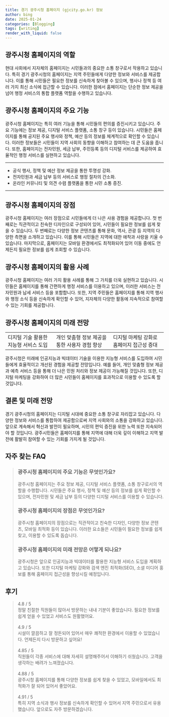 ```yaml
---
title: 경기 광주시청 홈페이지 (gjcity.go.kr) 정보
author: bing
date: 2025-01-24
categories: [Blogging]
tags: [writing]
render_with_liquid: false
---
```



<h2 id='광주시청_홈페이지의_역할'>광주시청 홈페이지의 역할</h2>

<p>현대 사회에서 지자체의 홈페이지는 시민들과의 중요한 소통 창구로서 작용하고 있습니다. 특히 경기 광주시청의 홈페이지는 지역 주민들에게 다양한 정보와 서비스를 제공합니다. 이를 통해 시민들은 필요한 정보를 신속하게 찾아볼 수 있으며, 행사나 정책 등 여러 가지 최신 소식에 접근할 수 있습니다. 이러한 점에서 홈페이지는 단순한 정보 제공을 넘어 행정 서비스의 통합 플랫폼 역할을 수행하고 있습니다.</p>

<h2 id='광주시청_홈페이지의_주요_기능'>광주시청 홈페이지의 주요 기능</h2>

<p>광주시청 홈페이지는 특히 여러 기능을 통해 시민들의 편의를 증진시키고 있습니다. 주요 기능에는 정보 제공, 디지털 서비스 플랫폼, 소통 창구 등이 있습니다. 시민들은 홈페이지를 통해 공지된 주요 행사와 정책, 예산 등의 정보를 체계적으로 확인할 수 있습니다. 이러한 정보들은 시민들이 지역 사회의 동향을 이해하고 참여하는 데 큰 도움을 줍니다. 또한, 홈페이지는 전자민원, 세금 납부, 주민등록 등의 디지털 서비스를 제공하여 효율적인 행정 서비스를 실현하고 있습니다.</p>

<hr />

<ul>
    <li>공식 행사, 정책 및 예산 정보 제공을 통한 투명성 강화.</li>
    <li>전자민원과 세금 납부 등의 서비스로 행정 절차의 간소화.</li>
    <li>온라인 커뮤니티 및 의견 수렴 플랫폼을 통한 시민 소통 증진.</li>
</ul>

<hr />

<h2 id='광주시청_홈페이지의_장점'>광주시청 홈페이지의 장점</h2>

<p>광주시청 홈페이지는 여러 장점으로 시민들에게 더 나은 사용 경험을 제공합니다. 첫 번째로는 직관적이고 친숙한 디자인으로 구성되어 있어, 시민들이 필요한 정보를 쉽게 찾을 수 있습니다. 두 번째로는 다양한 정보 콘텐츠를 통해 문화, 역사, 관광 등 지역의 다양한 측면을 소개하고 있습니다. 이를 통해 시민들은 지역에 대한 애착과 사랑을 키울 수 있습니다. 마지막으로, 홈페이지는 모바일 환경에서도 최적화되어 있어 이동 중에도 언제든지 필요한 정보를 쉽게 조회할 수 있습니다.</p>

<h2 id='광주시청_홈페이지의_활용_사례'>광주시청 홈페이지의 활용 사례</h2>

<p>광주시청 홈페이지는 여러 가지 활용 사례를 통해 그 가치를 더욱 실현하고 있습니다. 시민들은 홈페이지를 통해 간편하게 행정 서비스를 이용하고 있으며, 이러한 서비스는 전자민원과 납세 서비스 등을 포함합니다. 또한, 지역 주민들은 홈페이지를 통해 지역 행사와 행정 소식 등을 신속하게 확인할 수 있어, 지자체의 다양한 활동에 지속적으로 참여할 수 있는 기회를 제공합니다.</p>

<h2 id='광주시청_홈페이지의_미래_전망'>광주시청 홈페이지의 미래 전망</h2>

<table>
    <tr>
        <td>디지털 기술 활용한 지능형 서비스 도입</td>
        <td>개인 맞춤형 정보 제공을 통한 사용자 경험 향상</td>
        <td>디지털 마케팅 강화로 홈페이지 접근성 증대</td>
    </tr>
</table>

<p>광주시청은 미래에 인공지능과 빅데이터 기술을 이용한 지능형 서비스를 도입하여 시민들에게 효율적이고 개선된 경험을 제공할 전망입니다. 예를 들어, 개인 맞춤형 정보 제공과 예측 서비스 등을 통해 더 나은 민원 처리와 정보 제공이 가능해질 것입니다. 또한, 디지털 마케팅을 강화하여 더 많은 시민들이 홈페이지를 효과적으로 이용할 수 있도록 할 것입니다.</p>

<h2 id='결론_및_미래_전망'>결론 및 미래 전망</h2>

<p>경기 광주시청의 홈페이지는 디지털 시대에 중요한 소통 창구로 자리잡고 있습니다. 다양한 정보와 서비스를 통합하여 제공함으로써 지역 사회와의 소통을 강화하고 있습니다. 앞으로 계속해서 혁신과 발전이 필요하며, 시민의 편익 증진을 위한 노력 또한 지속되어야 할 것입니다. 광주시민들은 홈페이지를 통해 지역에 대해 더욱 깊이 이해하고 지역 발전에 활발히 참여할 수 있는 기회를 가지게 될 것입니다.</p>


<h2 id='자주_찾는_FAQ'>자주 찾는 FAQ</h2>
<div itemscope="" itemtype="https://schema.org/FAQPage"> 
<blockquote> 
<div itemscope="" itemprop="mainEntity" itemtype="https://schema.org/Question"> 
<h3 itemprop="name">광주시청 홈페이지의 주요 기능은 무엇인가요?</h3> 
<div itemscope="" itemprop="acceptedAnswer" itemtype="https://schema.org/Answer"> 
<span itemprop="text"> 
<p>광주시청 홈페이지는 주요 정보 제공, 디지털 서비스 플랫폼, 소통 창구로서의 역할을 수행합니다. 시민들은 주요 행사, 정책 및 예산 등의 정보를 쉽게 확인할 수 있으며, 전자민원 및 세금 납부 등의 다양한 디지털 서비스를 이용할 수 있습니다.</p> 
</span> 
</div> 
</div> 

<div itemscope="" itemprop="mainEntity" itemtype="https://schema.org/Question"> 
<h3 itemprop="name">광주시청 홈페이지의 장점은 무엇인가요?</h3> 
<div itemscope="" itemprop="acceptedAnswer" itemtype="https://schema.org/Answer"> 
<span itemprop="text"> 
<p>광주시청 홈페이지의 장점으로는 직관적이고 친숙한 디자인, 다양한 정보 콘텐츠, 모바일 최적화 등이 있습니다. 이러한 요소들은 시민들이 필요한 정보를 쉽게 찾고, 이용할 수 있도록 돕습니다.</p> 
</span> 
</div> 
</div> 

<div itemscope="" itemprop="mainEntity" itemtype="https://schema.org/Question"> 
<h3 itemprop="name">광주시청 홈페이지의 미래 전망은 어떻게 되나요?</h3> 
<div itemscope="" itemprop="acceptedAnswer" itemtype="https://schema.org/Answer"> 
<span itemprop="text"> 
<p>광주시청은 앞으로 인공지능과 빅데이터를 활용한 지능형 서비스 도입을 계획하고 있습니다. 또한 디지털 마케팅 강화와 검색 엔진 최적화(SEO), 소셜 미디어 홍보를 통해 홈페이지 접근성을 향상시킬 예정입니다.</p> 
</span> 
</div> 
</div> 
</blockquote> 
</div>
<h2 id='후기'>후기</h2>
<div itemscope itemtype="https://schema.org/Product">
  <blockquote>
  <div itemprop="review" itemscope itemtype="https://schema.org/Review">
      <div itemprop="reviewRating" itemscope itemtype="https://schema.org/Rating"> <span itemprop="ratingValue">4.8</span> / <span itemprop="bestRating">5</span> </div>
      <span itemprop="reviewBody">정말 친절한 직원들이 많아서 방문하는 내내 기분이 좋았습니다. 필요한 정보를 쉽게 얻을 수 있었고 서비스도 원활했어요.</span>
  </div>
  <br>
  <div itemprop="review" itemscope itemtype="https://schema.org/Review">
      <div itemprop="reviewRating" itemscope itemtype="https://schema.org/Rating"> <span itemprop="ratingValue">4.9</span> / <span itemprop="bestRating">5</span> </div>
      <span itemprop="reviewBody">시설이 깔끔하고 잘 정돈되어 있어서 매우 쾌적한 환경에서 이용할 수 있었습니다. 언제든지 다시 방문하고 싶어요!</span>
  </div>
  <br>
  <div itemprop="review" itemscope itemtype="https://schema.org/Review">
      <div itemprop="reviewRating" itemscope itemtype="https://schema.org/Rating"> <span itemprop="ratingValue">4.85</span> / <span itemprop="bestRating">5</span> </div>
      <span itemprop="reviewBody">직원들이 각종 서비스에 대해 자세히 설명해주어서 이해하기 쉬웠습니다. 고객을 생각하는 배려가 느껴졌습니다.</span>
  </div>
  <br>
  <div itemprop="review" itemscope itemtype="https://schema.org/Review">
      <div itemprop="reviewRating" itemscope itemtype="https://schema.org/Rating"> <span itemprop="ratingValue">4.88</span> / <span itemprop="bestRating">5</span> </div>
      <span itemprop="reviewBody">광주시청 홈페이지를 통해 다양한 정보를 쉽게 찾을 수 있었고, 모바일에서도 최적화가 잘 되어 있어서 좋았어요.</span>
  </div>
  <br>
  <div itemprop="review" itemscope itemtype="https://schema.org/Review">
      <div itemprop="reviewRating" itemscope itemtype="https://schema.org/Rating"> <span itemprop="ratingValue">4.91</span> / <span itemprop="bestRating">5</span> </div>
      <span itemprop="reviewBody">특히 지역 소식과 행사 정보를 신속하게 확인할 수 있어서 지역 주민으로서 유용했습니다. 앞으로도 자주 방문하겠습니다.</span>
  </div>
  </blockquote>
</div>
